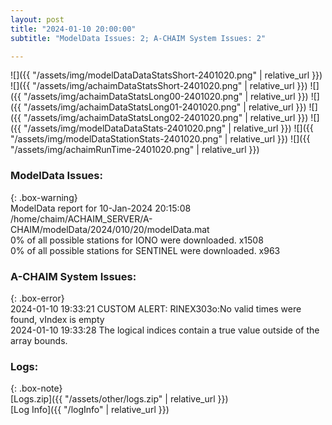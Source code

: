 ```yaml
---
layout: post
title: "2024-01-10 20:00:00"
subtitle: "ModelData Issues: 2; A-CHAIM System Issues: 2"

---
```


![]({{ "/assets/img/modelDataDataStatsShort-2401020.png" | relative_url }})
![]({{ "/assets/img/achaimDataStatsShort-2401020.png" | relative_url }})
![]({{ "/assets/img/achaimDataStatsLong00-2401020.png" | relative_url }})
![]({{ "/assets/img/achaimDataStatsLong01-2401020.png" | relative_url }})
![]({{ "/assets/img/achaimDataStatsLong02-2401020.png" | relative_url }})
![]({{ "/assets/img/modelDataDataStats-2401020.png" | relative_url }})
![]({{ "/assets/img/modelDataStationStats-2401020.png" | relative_url }})
![]({{ "/assets/img/achaimRunTime-2401020.png" | relative_url }})


### ModelData Issues:  
  
{: .box-warning}  
 ModelData report for 10-Jan-2024 20:15:08   
 /home/chaim/ACHAIM_SERVER/A-CHAIM/modelData/2024/010/20/modelData.mat   
 0% of all possible stations for IONO were downloaded. x1508   
 0% of all possible stations for SENTINEL were downloaded. x963   
  
### A-CHAIM System Issues:  
  
{: .box-error}  
2024-01-10 19:33:21 CUSTOM ALERT: RINEX303o:No valid times were found, vIndex is empty  
2024-01-10 19:33:28 The logical indices contain a true value outside of the array bounds.  

### Logs:  
  
{: .box-note}  
[Logs.zip]({{ "/assets/other/logs.zip" | relative_url }})  
[Log Info]({{ "/logInfo" | relative_url }})  
